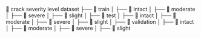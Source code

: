 📂 crack severity level dataset
├── 📂 train
│ ├── 📂 intact
│ ├── 📂 moderate
│ ├── 📂 severe
│ ├── 📂 slight
│
├── 📂 test
│ ├── 📂 intact
│ ├── 📂 moderate
│ ├── 📂 severe
│ ├── 📂 slight
│
├── 📂 validation
│ ├── 📂 intact
│ ├── 📂 moderate
│ ├── 📂 severe
│ ├── 📂 slight
